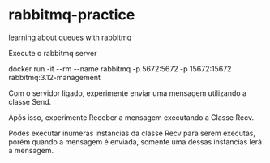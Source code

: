 # rabbitmq-practice
learning about queues with rabbitmq

Execute o rabbitmq server 

docker run -it --rm --name rabbitmq -p 5672:5672 -p 15672:15672 rabbitmq:3.12-management

Com o servidor ligado, experimente enviar uma mensagem utilizando a classe Send.

Após isso, experimente Receber a mensagem executando a Classe Recv.

Podes executar inumeras instancias da classe Recv para serem executas, porém quando a mensagem é enviada, somente uma dessas instancias lerá a mensagem.
